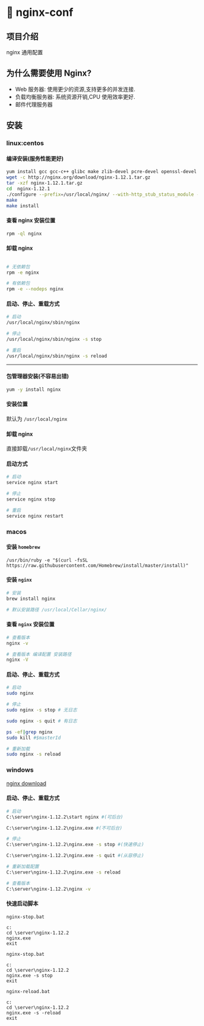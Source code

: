 # 🌱 nginx-conf

## 项目介绍

nginx 通用配置

## 为什么需要使用 Nginx?

- Web 服务器: 使用更少的资源,支持更多的并发连接.
- 负载均衡服务器: 系统资源开销,CPU 使用效率更好.
- 邮件代理服务器

## 安装

### linux:centos

#### 编译安装(服务性能更好)

```sh
yum install gcc gcc-c++ glibc make zlib-devel pcre-devel openssl-devel -y
wget -c http://nginx.org/download/nginx-1.12.1.tar.gz
tar -xzf nginx-1.12.1.tar.gz
cd  nginx-1.12.1
./configure --prefix=/usr/local/nginx/ --with-http_stub_status_module --with-http_ssl_module --with-pcre --with-http_realip_module
make
make install
```

#### 查看 nginx 安装位置

```sh
rpm -ql nginx
```

#### 卸载 nginx

```sh

# 无依赖包
rpm -e nginx

# 有依赖包
rpm -e --nodeps nginx
```

#### 启动、停止、重载方式

```sh
# 启动
/usr/local/nginx/sbin/nginx

# 停止
/usr/local/nginx/sbin/nginx -s stop

# 重启
/usr/local/nginx/sbin/nginx -s reload
```

---

#### 包管理器安装(不容易出错)

```sh
yum -y install nginx
```

#### 安装位置

默认为 `/usr/local/nginx`

#### 卸载 nginx

直接卸载`/usr/local/nginx`文件夹

#### 启动方式

```sh
# 启动
service nginx start

# 停止
service nginx stop

# 重启
service nginx restart
```

### macos

#### 安装 `homebrew`

`/usr/bin/ruby -e "$(curl -fsSL https://raw.githubusercontent.com/Homebrew/install/master/install)"`

#### 安装 `nginx`

```sh
# 安装
brew install nginx

# 默认安装路径 /usr/local/Cellar/nginx/
```

#### 查看 `nginx` 安装位置

```sh
# 查看版本
nginx -v

# 查看版本 编译配置 安装路径
nginx -V
```

#### 启动、停止、重载方式

```sh
# 启动
sudo nginx

# 停止
sudo nginx -s stop # 无日志

sudo nginx -s quit # 有日志

ps -ef|grep nginx
sudo kill #$masterId

# 重新加载
sudo nginx -s reload

```

### windows

[nginx download](http://nginx.org/en/download.html)

#### 启动、停止、重载方式

```sh
# 启动
C:\server\nginx-1.12.2\start nginx #(可后台)

C:\server\nginx-1.12.2\nginx.exe #(不可后台)

# 停止
C:\server\nginx-1.12.2\nginx.exe -s stop #(快速停止)

C:\server\nginx-1.12.2\nginx.exe -s quit #(从容停止)

# 重新加载配置
C:\server\nginx-1.12.2\nginx.exe -s reload

# 查看版本
C:\server\nginx-1.12.2\nginx -v
```

#### 快速启动脚本

`nginx-stop.bat`

```
c:
cd \server\nginx-1.12.2
nginx.exe
exit
```

`nginx-stop.bat`

```
c:
cd \server\nginx-1.12.2
nginx.exe -s stop
exit
```

`nginx-reload.bat`

```
c:
cd \server\nginx-1.12.2
nginx.exe -s -reload
exit
```
